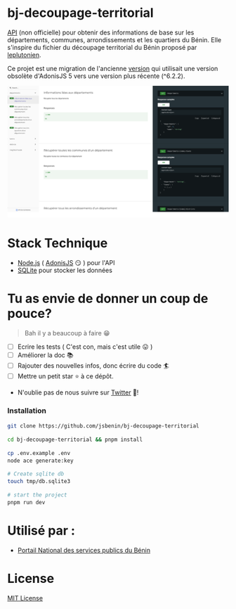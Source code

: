 # bj-decoupage-territorial

[API](https://bj-decoupage-territorial.herokuapp.com/) (non officielle) pour obtenir des informations de base sur les départements, communes, arrondissements et les quartiers du Bénin. Elle s'inspire du fichier du découpage territorial du Bénin proposé par [leplutonien](https://github.com/leplutonien/decoupage_territorial_benin).

Ce projet est une migration de l'ancienne [version](https://github.com/nioperas06/bj-decoupage-territorial) qui utilisait une version obsolète d'AdonisJS 5 vers une version plus récente (^6.2.2).

[![bj-decoupage-territorial](preview.png)](https://github.com/jsbenin/bj-decoupage-territorial)


# Stack Technique
* [Node.js](https://nodejs.org/en/) ( [AdonisJS](https://adonisjs.com/) 😏 ) pour l'API
* [SQLite](https://www.mysql.com/) pour stocker les données

# Tu as envie de donner un coup de pouce?
> Bah il y a beaucoup à faire 😁
* [ ] Ecrire les tests ( C'est con, mais c'est utile 😛 )
* [ ] Améliorer la doc 📚 
* [ ] Rajouter des nouvelles infos, donc écrire du code 🏄
* [ ] Mettre un petit star ⭐️ à ce dépôt.
* N'oublie pas de nous suivre sur [Twitter](https://twitter.com/jsbenincommunity) 👊!

### Installation
```bash 
git clone https://github.com/jsbenin/bj-decoupage-territorial
```
```bash
cd bj-decoupage-territorial && pnpm install 
```

```bash
cp .env.example .env
node ace generate:key
```

```bash
# Create sqlite db
touch tmp/db.sqlite3
```

```bash
# start the project
pnpm run dev
```


# Utilisé par :
* [Portail National des services publics du Bénin](https://service-public.bj)

# License
[MIT License](LICENSE.md)
